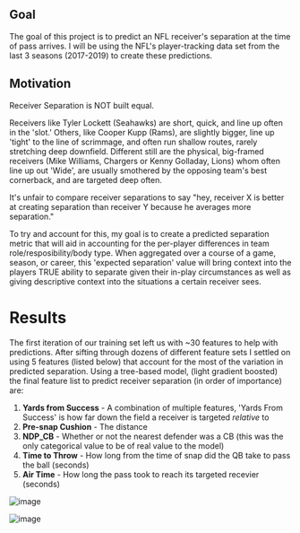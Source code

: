 ## Goal

The goal of this project is to predict an NFL receiver's separation at the time of pass arrives. I will be using the NFL's player-tracking data set from the last 3 seasons (2017-2019) to create these predictions.

## Motivation

Receiver Separation is NOT built equal.

Receivers like Tyler Lockett (Seahawks) are short, quick, and line up often in the 'slot.' Others, like Cooper Kupp (Rams), are slightly bigger, line up 'tight' to the line of scrimmage, and often run shallow routes, rarely stretching deep downfield. Different still are the physical, big-framed receivers (Mike Williams, Chargers or Kenny Golladay, Lions) whom often line up out 'Wide',  are usually smothered by the opposing team's best cornerback, and are targeted deep often. 

It's unfair to compare receiver separations to say "hey, receiver X is better at creating separation than receiver Y because he averages more separation." 

To try and account for this, my goal is to create a predicted separation metric that will aid in accounting for the per-player differences in team role/resposibility/body type. When aggregated over a course of a game, season, or career, this 'expected separation' value will bring context into the players TRUE ability to separate given their in-play circumstances as well as giving descriptive context into the situations a certain receiver sees. 

# Results

The first iteration of our training set left us with ~30 features to help with predictions. After sifting through dozens of different feature sets I settled on using 5 features (listed below) that account for the most of the variation in predicted separation. Using a tree-based model, (light gradient boosted) the final feature list to predict receiver separation (in order of importance) are:

  1. **Yards from Success** - A combination of multiple features, 'Yards From Success' is how far down the field a receiver is targeted *relative* to 
  2. **Pre-snap Cushion** - The distance
  3. **NDP_CB** - Whether or not the nearest defender was a CB (this was the only categorical value to be of real value to the model)
  4. **Time to Throw** - How long from the time of snap did the QB take to pass the ball (seconds)
  5. **Air Time** - How long the pass took to reach its targeted recevier (seconds)

![image](https://user-images.githubusercontent.com/66449877/88740284-998be780-d0f1-11ea-9ef9-e9d041b78f0b.png)

![image](https://user-images.githubusercontent.com/66449877/88740020-e9b67a00-d0f0-11ea-96b2-07f27c29645f.png)
